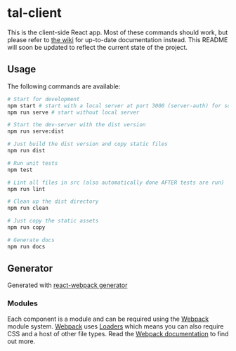 # tal-client

This is the client-side React app. Most of these commands should work, but please refer to [the wiki](https://github.com/FeelTrainCoop/shortcut/wiki) for up-to-date documentation instead. This README will soon be updated to reflect the current state of the project.

## Usage
The following commands are available:
```bash
# Start for development
npm start # start with a local server at port 3000 (server-auth) for social auth. The server uses redis, which requires a separate install.
npm run serve # start without local server

# Start the dev-server with the dist version
npm run serve:dist

# Just build the dist version and copy static files
npm run dist

# Run unit tests
npm test

# Lint all files in src (also automatically done AFTER tests are run)
npm run lint

# Clean up the dist directory
npm run clean

# Just copy the static assets
npm run copy

# Generate docs
npm run docs
```

## Generator
Generated with [react-webpack generator](https://github.com/react-webpack-generators/generator-react-webpack)

### Modules
Each component is a module and can be required using the [Webpack](http://webpack.github.io/) module system. [Webpack](http://webpack.github.io/) uses [Loaders](http://webpack.github.io/docs/loaders.html) which means you can also require CSS and a host of other file types. Read the [Webpack documentation](http://webpack.github.io/docs/home.html) to find out more.
